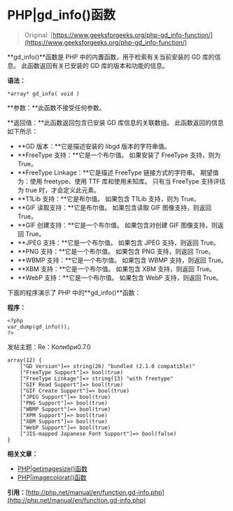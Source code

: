 # PHP|gd_info()函数

> Original: [https://www.geeksforgeeks.org/php-gd_info-function/](https://www.geeksforgeeks.org/php-gd_info-function/)

**gd_info()**函数是 PHP 中的内置函数，用于检索有关当前安装的 GD 库的信息。 此函数返回有关已安装的 GD 库的版本和功能的信息。

**语法：**

```
*array* gd_info( void )
```

**参数：**此函数不接受任何参数。

**返回值：**此函数返回包含已安装 GD 库信息的关联数组。
此函数返回的信息如下所示：

*   **GD 版本：**它是描述安装的 libgd 版本的字符串值。
*   **FreeType 支持：**它是一个布尔值。 如果安装了 FreeType 支持，则为 True。
*   **FreeType Linkage：**它是描述 FreeType 链接方式的字符串。 期望值为：使用 freetype、使用 TTF 库和使用未知库。 只有当 FreeType 支持评估为 true 时，才会定义此元素。
*   **T1Lib 支持：**它是布尔值。 如果包含 T1Lib 支持，则为 True。
*   **GIF 读取支持：**它是布尔值。 如果包含读取 GIF 图像支持，则返回 True。
*   **GIF 创建支持：**它是一个布尔值。 如果包含对创建 GIF 图像支持，则返回 True。
*   **JPEG 支持：**它是一个布尔值。 如果包含 JPEG 支持，则返回 True。
*   **PNG 支持：**它是一个布尔值。 如果包含 PNG 支持，则返回 True。
*   **WBMP 支持：**它是一个布尔值。 如果包含 WBMP 支持，则返回 True。
*   **XBM 支持：**它是一个布尔值。 如果包含 XBM 支持，则返回 True。
*   **WebP 支持：**它是一个布尔值。 如果包含 WebP 支持，则返回 True。

下面的程序演示了 PHP 中的**gd_info()**函数：

**程序：**

```
<?php
var_dump(gd_info());
?>
```

发帖主题：Re：Колибри0.7.0

```
array(12) { 
    ["GD Version"]=> string(26) "bundled (2.1.0 compatible)" 
    ["FreeType Support"]=> bool(true) 
    ["FreeType Linkage"]=> string(13) "with freetype" 
    ["GIF Read Support"]=> bool(true) 
    ["GIF Create Support"]=> bool(true) 
    ["JPEG Support"]=> bool(true) 
    ["PNG Support"]=> bool(true) 
    ["WBMP Support"]=> bool(true) 
    ["XPM Support"]=> bool(true) 
    ["XBM Support"]=> bool(true) 
    ["WebP Support"]=> bool(true) 
    ["JIS-mapped Japanese Font Support"]=> bool(false) 
} 

```

**相关文章：**

*   [PHP|getimagesize()函数](https://www.geeksforgeeks.org/php-getimagesize-function/)
*   [PHP|imagecolorat()函数](https://www.geeksforgeeks.org/php-imagecolorat-function/)

**引用：**[http://php.net/manual/en/function.gd-info.php](http://php.net/manual/en/function.gd-info.php)